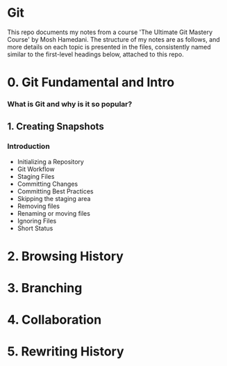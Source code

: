 # Git

This repo documents my notes from a course 'The Ultimate Git Mastery Course' by Mosh Hamedani. The structure of my notes are as follows, and more details on each topic is presented in the files, consistently named similar to the first-level headings below, attached to this repo.

# 0. Git Fundamental and Intro
### What is Git and why is it so popular?

## 1. Creating Snapshots	
### Introduction	
- Initializing a Repository	
- Git Workflow	
- Staging Files	
- Committing Changes	
- Committing Best Practices	
- Skipping the staging area	
- Removing files	
- Renaming or moving files	
- Ignoring Files	
- Short Status	

# 2. Browsing History

# 3. Branching

# 4. Collaboration

# 5. Rewriting History
